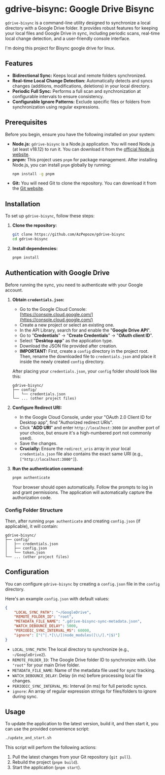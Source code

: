 # gdrive-bisync: Google Drive Bisync

`gdrive-bisync` is a command-line utility designed to synchronize a local directory with a Google Drive folder. It provides robust features for keeping your local files and Google Drive in sync, including periodic scans, real-time local change detection, and a user-friendly console interface.

I'm doing this project for Bisync google drive for linux.

## Features

-    **Bidirectional Sync:** Keeps local and remote folders synchronized.
-    **Real-time Local Change Detection:** Automatically detects and syncs changes (additions, modifications, deletions) in your local directory.
-    **Periodic Full Sync:** Performs a full scan and synchronization at configurable intervals to ensure consistency.
-    **Configurable Ignore Patterns:** Exclude specific files or folders from synchronization using regular expressions.

## Prerequisites

Before you begin, ensure you have the following installed on your system:

-    **Node.js:** `gdrive-bisync` is a Node.js application. You will need Node.js (at least v18.12) to run it. You can download it from the [official Node.js website](https://nodejs.org/).
-    **pnpm:** This project uses `pnpm` for package management. After installing Node.js, you can install `pnpm` globally by running:
     ```bash
     npm install -g pnpm
     ```
-    **Git:** You will need Git to clone the repository. You can download it from the [Git website](https://git-scm.com/downloads).

## Installation

To set up `gdrive-bisync`, follow these steps:

1. **Clone the repository:**
     ```bash
     git clone https://github.com/AzPepoze/gdrive-bisync
     cd gdrive-bisync
     ```
2. **Install dependencies:**
     ```bash
     pnpm install
     ```

## Authentication with Google Drive

Before running the sync, you need to authenticate with your Google account.

1. **Obtain `credentials.json`:**

     - Go to the Google Cloud Console: [https://console.cloud.google.com/](https://console.cloud.google.com/)
     - Create a new project or select an existing one.
     - In the API Library, search for and enable the "**Google Drive API**".
     - Go to "**Credentials**" -> "**Create Credentials**" -> "**OAuth client ID**".
     - Select "**Desktop app**" as the application type.
     - Download the JSON file provided after creation.
     - **IMPORTANT:** First, create a `config` directory in the project root. Then, rename the downloaded file to `credentials.json` and place it inside the newly created `config` directory.

     After placing your `credentials.json`, your `config` folder should look like this:

     ```
     gdrive-bisync/
     ├── config/
     │   └── credentials.json
     └── ... (other project files)
     ```

2. **Configure Redirect URI:**

     - In the Google Cloud Console, under your "OAuth 2.0 Client ID for Desktop app", find "Authorized redirect URIs".
     - Click "**ADD URI**" and enter `http://localhost:3000` (or another port of your choice, but ensure it's a high-numbered port not commonly used).
     - Save the changes.
     - **Crucially:** Ensure the `redirect_uris` array in your local `credentials.json` file also contains the exact same URI (e.g., `["http://localhost:3000"]`).

3. **Run the authentication command:**

     ```bash
     pnpm authenticate
     ```

     Your browser should open automatically. Follow the prompts to log in and grant permissions. The application will automatically capture the authorization code.

### Config Folder Structure

Then, after running `pnpm authenticate` and creating `config.json` (if applicable), it will contain:

```
gdrive-bisync/
├── config/
│   ├── credentials.json
│   ├── config.json
│   └── token.json
└── ... (other project files)
```

## Configuration

You can configure `gdrive-bisync` by creating a `config.json` file in the `config` directory.

Here's an example `config.json` with default values:

```json
{
	"LOCAL_SYNC_PATH": "~/GoogleDrive",
	"REMOTE_FOLDER_ID": "root",
	"METADATA_FILE_NAME": ".gdrive-bisync-sync-metadata.json",
	"WATCH_DEBOUNCE_DELAY": 5000,
	"PERIODIC_SYNC_INTERVAL_MS": 60000,
	"ignore": ["(^|.*[\\/])node_modules([\\/].*|$)"]
}
```

-    `LOCAL_SYNC_PATH`: The local directory to synchronize (e.g., `~/GoogleDrive2`).
-    `REMOTE_FOLDER_ID`: The Google Drive folder ID to synchronize with. Use `"root"` for your main Drive folder.
-    `METADATA_FILE_NAME`: Name of the metadata file used for sync tracking.
-    `WATCH_DEBOUNCE_DELAY`: Delay (in ms) before processing local file changes.
-    `PERIODIC_SYNC_INTERVAL_MS`: Interval (in ms) for full periodic syncs.
-    `ignore`: An array of regular expression strings for files/folders to ignore during sync.

## Usage

To update the application to the latest version, build it, and then start it, you can use the provided convenience script:

```bash
./update_and_start.sh
```

This script will perform the following actions:

1. Pull the latest changes from your Git repository (`git pull`).
2. Rebuild the project (`pnpm build`).
3. Start the application (`pnpm start`).
